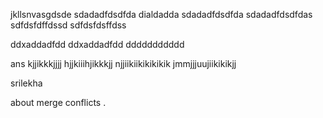 jkllsnvasgdsde
sdadadfdsdfda
dialdadda
sdadadfdsdfda
sdadadfdsdfdas
sdfdsfdffdssd
sdfdsfdsffdss

ddxaddadfdd
ddxaddadfdd
ddddddddddd








ans
kjjikkkjjjj
hjjkiiihjikkkjj
njjiikiikikikikik
jmmjjjuujiikikikjj

srilekha

about merge conflicts
.

